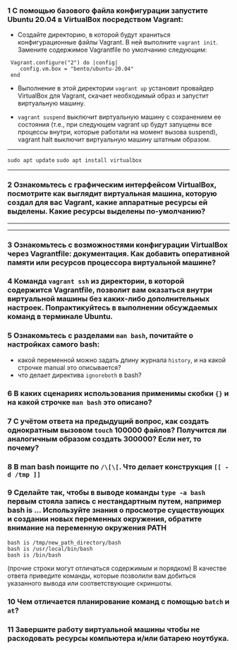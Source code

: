 ### 1 С помощью базового файла конфигурации запустите Ubuntu 20.04 в VirtualBox посредством Vagrant:

* Создайте директорию, в которой будут храниться конфигурационные файлы Vagrant. В ней выполните ```vagrant init```. Замените содержимое Vagrantfile по умолчанию следующим:
```
 Vagrant.configure("2") do |config|
 	config.vm.box = "bento/ubuntu-20.04"
 end
 ```
* Выполнение в этой директории ```vagrant up``` установит провайдер VirtualBox для Vagrant, скачает необходимый образ и запустит виртуальную машину.

* ```vagrant suspend``` выключит виртуальную машину с сохранением ее состояния (т.е., при следующем vagrant up будут запущены все процессы внутри, которые работали на момент вызова suspend), vagrant halt выключит виртуальную машину штатным образом.
---
```sudo apt update```
```sudo apt install virtualbox```


---
### 2 Ознакомьтесь с графическим интерфейсом VirtualBox, посмотрите как выглядит виртуальная машина, которую создал для вас Vagrant, какие аппаратные ресурсы ей выделены. Какие ресурсы выделены по-умолчанию?
---
---
### 3 Ознакомьтесь с возможностями конфигурации VirtualBox через Vagrantfile: документация. Как добавить оперативной памяти или ресурсов процессора виртуальной машине?

### 4 Команда ```vagrant ssh``` из директории, в которой содержится Vagrantfile, позволит вам оказаться внутри виртуальной машины без каких-либо дополнительных настроек. Попрактикуйтесь в выполнении обсуждаемых команд в терминале Ubuntu.

### 5 Ознакомьтесь с разделами ```man bash```, почитайте о настройках самого bash:

* какой переменной можно задать длину журнала ```history```, и на какой строчке manual это описывается?
* что делает директива ```ignoreboth``` в bash?
### 6 В каких сценариях использования применимы скобки ```{}``` и на какой строчке ```man bash``` это описано?

### 7 С учётом ответа на предыдущий вопрос, как создать однократным вызовом ```touch``` 100000 файлов? Получится ли аналогичным образом создать 300000? Если нет, то почему?

### 8 В man bash поищите по ```/\[\[```. Что делает конструкция ```[[ -d /tmp ]]```

### 9 Сделайте так, чтобы в выводе команды ```type -a bash``` первым стояла запись с нестандартным путем, например bash is ... Используйте знания о просмотре существующих и создании новых переменных окружения, обратите внимание на переменную окружения PATH
```
bash is /tmp/new_path_directory/bash
bash is /usr/local/bin/bash
bash is /bin/bash
```
(прочие строки могут отличаться содержимым и порядком) В качестве ответа приведите команды, которые позволили вам добиться указанного вывода или соответствующие скриншоты.

### 10 Чем отличается планирование команд с помощью ```batch``` и ```at```?

### 11 Завершите работу виртуальной машины чтобы не расходовать ресурсы компьютера и/или батарею ноутбука.

